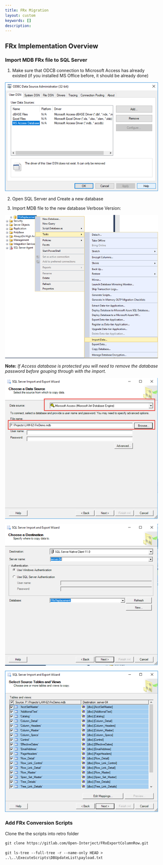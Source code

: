 ```yaml
---
title: FRx Migration
layout: custom
keywords: []
description: 
---
```


## FRx Implementation Overview 

### Import MDB FRx file to SQL Server 

1. Make sure that ODCB connection to Microsoft Access has already existed (if you installed MS Office before, it should be already done)

![](/images/FRxReplacement/02.png)

2. Open SQL Server and Create a new database

3. Import MDB file to the new database
Verbose Version:

![](/images/FRxReplacement/06.png)

__Note:__ _If Access database is protected you will need to remove the database password before gouping through with the import._

![](/images/FRxReplacement/07.png)

![](/images/FRxReplacement/03.png)

![](/images/FRxReplacement/05.png)


### Add FRx Conversion Scripts

Clone the the scripts into retro folder

```
git clone https://gitlab.com/Open-Interject/FRxExportColumnRow.git

git ls-tree --full-tree -r --name-only HEAD > ..\..\ExecuteScripts\DBUpdateList\payload.txt

```

